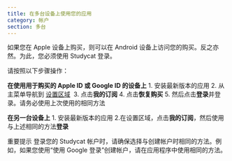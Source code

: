 ```yaml
---
title: 在多台设备上使用您的应用
category: 帐户
section: 多台 
---
```

如果您在 Apple 设备上购买，则可以在 Android 设备上访问您的购买。反之亦然。为此，您必须使用 Studycat 登录。

请按照以下步骤操作：

**在使用用于购买的 Apple ID 或 Google ID 的设备上** 
1\. 安装最新版本的应用 
2\. 从主菜单导航到 [设置区域](https://help.Studycat.com/hc/en-us/articles/34518228622105)  
3\. 点击**我的订阅** 
4\. 点击**恢复购买** 
5\. 然后点击**登录**并登录。请务必使用上次使用的相同方法

**在另一台设备上** 
1\. 安装最新版本的应用 
2\.在设置区域，点击**我的订阅**，然后使用与上述相同的方法**登录**

重要提示
登录您的 Studycat 帐户时，请确保选择与创建帐户时相同的方法。例如，如果您使用“使用 Google 登录”创建帐户，请在应用程序中使用相同的方法。